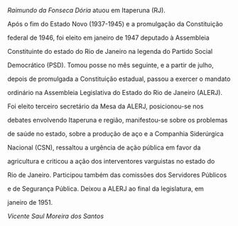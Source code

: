 

*Raimundo da Fonseca Dória* atuou em Itaperuna (RJ).



Após o fim do Estado Novo (1937-1945) e a promulgação da Constituição

federal de 1946, foi eleito em janeiro de 1947 deputado à Assembleia

Constituinte do estado do Rio de Janeiro na legenda do Partido Social

Democrático (PSD). Tomou posse no mês seguinte, e a partir de julho,

depois de promulgada a Constituição estadual, passou a exercer o mandato

ordinário na Assembleia Legislativa do Estado do Rio de Janeiro (ALERJ).

Foi eleito terceiro secretário da Mesa da ALERJ, posicionou-se nos

debates envolvendo Itaperuna e região, manifestou-se sobre os problemas

de saúde no estado, sobre a produção de aço e a Companhia Siderúrgica

Nacional (CSN), ressaltou a urgência de ação pública em favor da

agricultura e criticou a ação dos interventores varguistas no estado do

Rio de Janeiro. Participou também das comissões dos Servidores Públicos

e de Segurança Pública. Deixou a ALERJ ao final da legislatura, em

janeiro de 1951.



*Vicente Saul Moreira dos Santos*



